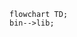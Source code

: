 <!---
Generated by https://github.com/polina-c/layerlens
-->

```mermaid
flowchart TD;
bin-->lib;
```


